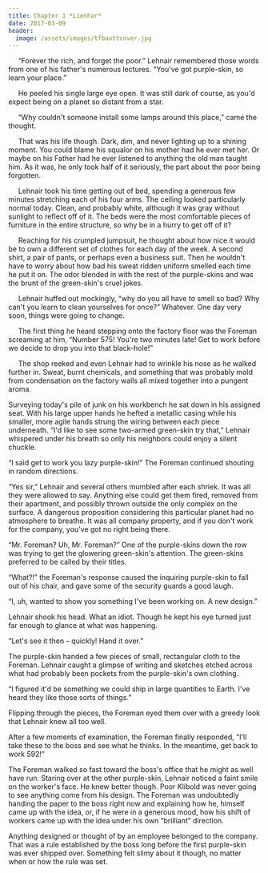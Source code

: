 ```yaml
---
title: Chapter 1 *Lienhar*
date: 2017-03-09
header:
  image: /assets/images/tfbaottcover.jpg
---
```


&nbsp;&nbsp;&nbsp;&nbsp;&nbsp;“Forever the rich, and forget the poor.” Lehnair remembered those words from one of his father's numerous lectures. “You've got purple-skin, so learn your place.” 

&nbsp;&nbsp;&nbsp;&nbsp;&nbsp;He peeled his single large eye open. It was still dark of course, as you'd expect being on a planet so distant from a star. 

&nbsp;&nbsp;&nbsp;&nbsp;&nbsp;“Why couldn't someone install some lamps around this place,” came the thought. 

&nbsp;&nbsp;&nbsp;&nbsp;&nbsp;That was his life though. Dark, dim, and never lighting up to a shining moment. You could blame his squalor on his mother had he ever met her. Or maybe on his Father had he ever listened to anything the old man taught him. As it was, he only took half of it seriously, the part about the poor being forgotten.

&nbsp;&nbsp;&nbsp;&nbsp;&nbsp;Lehnair took his time getting out of bed, spending a generous few minutes stretching each of his four arms. The ceiling looked particularly normal today. Clean, and probably white, although it was gray without sunlight to reflect off of it. The beds were the most comfortable pieces of furniture in the entire structure, so why be in a hurry to get off of it?

&nbsp;&nbsp;&nbsp;&nbsp;&nbsp;Reaching for his crumpled jumpsuit, he thought about how nice it would be to own a different set of clothes for each day of the week. A second shirt, a pair of pants, or perhaps even a business suit. Then he wouldn't have to worry about how bad his sweat ridden uniform smelled each time he put it on. The odor blended in with the rest of the purple-skins and was the brunt of the green-skin's cruel jokes. 

&nbsp;&nbsp;&nbsp;&nbsp;&nbsp;Lehnair huffed out mockingly, “why do you all have to smell so bad? Why can't you learn to clean yourselves for once?” Whatever. One day very soon, things were going to change.


	
&nbsp;&nbsp;&nbsp;&nbsp;&nbsp;The first thing he heard stepping onto the factory floor was the Foreman screaming at him, “Number 575! You're two minutes late! Get to work before we decide to drop you into that black-hole!”

&nbsp;&nbsp;&nbsp;&nbsp;&nbsp;The shop reeked and even Lehnair had to wrinkle his nose as he walked further in. Sweat, burnt chemicals, and something that was probably mold from condensation on the factory walls all mixed together into a pungent aroma.

Surveying today's pile of junk on his workbench he sat down in his assigned seat. With his large upper hands he hefted a metallic casing while his smaller, more agile hands strung the wiring between each piece underneath. “I'd like to see some two-armed green-skin try that,” Lehnair whispered under his breath so only his neighbors could enjoy a silent chuckle. 

“I said get to work you lazy purple-skin!” The Foreman continued shouting in random directions.

“Yes sir,” Lehnair and several others mumbled after each shriek. It was all they were allowed to say. Anything else could get them fired, removed from their apartment, and possibly thrown outside the only complex on the surface. A dangerous proposition considering this particular planet had no atmosphere to breathe. It was all company property, and if you don't work for the company, you've got no right being there.

“Mr. Foreman? Uh, Mr. Foreman?” One of the purple-skins down the row was trying to get the glowering green-skin's attention. The green-skins preferred to be called by their titles.

“What?!” the Foreman's response caused the inquiring purple-skin to fall out of his chair, and gave some of the security guards a good laugh.

“I, uh, wanted to show you something I've been working on. A new design.”

Lehnair shook his head. What an idiot. Though he kept his eye turned just far enough to glance at what was happening.

“Let's see it then – quickly! Hand it over.”

The purple-skin handed a few pieces of small, rectangular cloth to the Foreman. Lehnair caught a glimpse of writing and sketches etched across what had probably been pockets from the purple-skin's own clothing.

“I figured it'd be something we could ship in large quantities to Earth. I've heard they like those sorts of things.”

Flipping through the pieces, the Foreman eyed them over with a greedy look that Lehnair knew all too well.

After a few moments of examination, the Foreman finally responded, “I'll take these to the boss and see what he thinks. In the meantime, get back to work 592!”

The Foreman walked so fast toward the boss's office that he might as well have run. Staring over at the other purple-skin, Lehnair noticed a faint smile on the worker's face. He knew better though. Poor Klibold was never going to see anything come from his design. The Foreman was undoubtedly handing the paper to the boss right now and explaining how he, himself came up with the idea, or, if he were in a generous mood, how his shift of workers came up with the idea under his own “brilliant” direction. 

Anything designed or thought of by an employee belonged to the company. That was a rule established by the boss long before the first purple-skin was ever shipped over. Something felt slimy about it though, no matter when or how the rule was set.